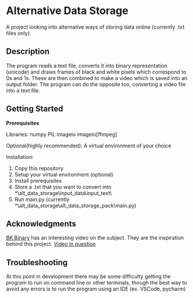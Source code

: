 # Alternative Data Storage
A project looking into alternative ways of storing data online (currently .txt files only).

## Description
The program reads a text file, converts it into binary representation (unicode) and draws frames of black and white pixels which correspond to 0s and 1s. These are then combined to make a video which is saved into an output folder. The program can do the opposite too, converting a video file into a text file.

## Getting Started
**Prerequisites**

Libraries:
numpy
PIL
imageio
imageio\[ffmpeg\]

Optional(highly recommended):
A virtual environment of your choice

Installation:
1. Copy this repository
2. Setup your virtual environment (optional)
3. Install prerequisites
4. Store a .txt that you want to convert into *\alt_data_storage\input_data\input_text\
5. Run main.py (currently *\alt_data_storage\alt_data_storage_pack\main.py)

## Acknowledgments
[BK Binary](https://www.youtube.com/@brendancodes) has an interesting video on the subject. They are the inspiration behind this project. [Video in question](https://www.youtube.com/watch?v=_w6PCHutmb4&ab_channel=BKBinary)

## Troubleshooting
At this point in development there may be some difficulty getting the program to run on command line or other terminals, though the best way to avoid any errors is to run the program using an IDE (ex. VSCode, pycharm)